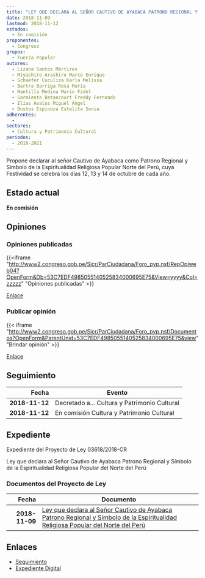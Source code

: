 ```yaml
---
title: "LEY QUE DECLARA AL SEÑOR CAUTIVO DE AYABACA PATRONO REGIONAL Y SÍMBOLO DE LA ESPIRITUALIDAD RELIGIOSA POPULAR DEL NORTE DEL PERÚ"
date: 2018-11-09
lastmod: 2018-11-12
estados: 
  - En comisión
proponentes: 
  - Congreso
grupos: 
  - Fuerza Popular
autores: 
  - Lizana Santos Mártires
  - Miyashiro Arashiro Marco Enrique
  - Schaefer Cuculiza Karla Melissa
  - Bartra Barriga Rosa María
  - Mantilla Medina Mario Fidel
  - Sarmiento Betancourt Freddy Fernando
  - Elías Ávalos Miguel Ángel
  - Bustos Espinoza Estelita Sonia
adherentes: 
  - 
sectores: 
  - Cultura y Patrimonio Cultural
periodos: 
  - 2016-2021
---
```


Propone declarar al señor Cautivo de Ayabaca como Patrono Regional y Símbolo de la Espiritualidad Religiosa Popular Norte del Perú, cuya Festividad se celebra los días 12, 13 y 14 de octubre de cada año.


## Estado actual

**En comisión**

## Opiniones

### Opiniones publicadas

{{<iframe "http://www2.congreso.gob.pe/Sicr/ParCiudadana/Foro_pvp.nsf/RepOpiweb04?OpenForm&Db=53C7EDF4985055140525834000695E75&View=yyyy&Col=zzzzz" "Opiniones publicadas" >}}

[Enlace](http://www2.congreso.gob.pe/Sicr/ParCiudadana/Foro_pvp.nsf/RepOpiweb04?OpenForm&Db=53C7EDF4985055140525834000695E75&View=yyyy&Col=zzzzz)
### Publicar opinión

{{< iframe "http://www2.congreso.gob.pe/Sicr/ParCiudadana/Foro_pvp.nsf/Documentos?OpenForm&ParentUnid=53C7EDF4985055140525834000695E75&view" "Brindar opinión" >}}

[Enlace](http://www2.congreso.gob.pe/Sicr/ParCiudadana/Foro_pvp.nsf/Documentos?OpenForm&ParentUnid=53C7EDF4985055140525834000695E75&view)

## Seguimiento

| Fecha | Evento |
|------:|--------|
| **2018-11-12** | Decretado a... Cultura y Patrimonio Cultural|
| **2018-11-12** | En comisión Cultura y Patrimonio Cultural|


## Expediente

Expediente del Proyecto de Ley 03618/2018-CR

Ley que declara al Señor Cautivo de Ayabaca Patrono Regional y Símbolo de la Espiritualidad Religiosa Popular del Norte del Perú


### Documentos del Proyecto de Ley

| Fecha | Documento |
|------:|--------|
| **2018-11-09** | [Ley que declara al Señor Cautivo de Ayabaca Patrono Regional y Símbolo de la Espiritualidad Religiosa Popular del Norte del Perú](http://www.leyes.congreso.gob.pe/Documentos/2016_2021/Proyectos_de_Ley_y_de_Resoluciones_Legislativas/PL0361820181109.pdf) |

## Enlaces 

- [Seguimiento](http://www2.congreso.gob.pe/Sicr/TraDocEstProc/CLProLey2016.nsf/f7fff46988ca05b1052578e100829cc7/f4c2069fe253c88c052583400064c0e5?OpenDocument)
- [Expediente Digital](http://www2.congreso.gob.pe/Sicr/TraDocEstProc/CLProLey2016.nsf/f7fff46988ca05b1052578e100829cc7/f4c2069fe253c88c052583400064c0e5?OpenDocument&Click=05257FB7005EB655.eb71d0cf91d8294e05256cdf006b5706/$Body/0.1C6C)
